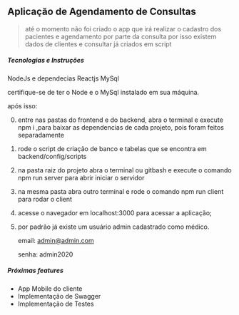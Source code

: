 ## Aplicação de Agendamento de Consultas

> até o momento não foi criado o app que irá realizar o cadastro dos pacientes e agendamento por parte da consulta
> por isso existem dados de clientes e consultar já criados em script

##### Tecnologias e Instruções

NodeJs e dependecias
Reactjs
MySql

certifique-se de ter o Node e o MySql instalado em sua máquina.

após isso:

0. entre nas pastas do frontend e do backend, abra o terminal e execute npm i ,para baixar as dependencias de cada projeto, pois foram feitos separadamente

1. rode o script de criação de banco e tabelas que se encontra em backend/config/scripts

2. na pasta raiz do projeto abra o terminal ou gitbash e execute o comando npm run server
   para abrir iniciar o servidor

3. na mesma pasta abra outro terminal e rode o comando npm run client para rodar o client

4. acesse o navegador em localhost:3000 para acessar a aplicação;

5. por padrão já existe um usuário admin cadastrado como médico.

    email: admin@admin.com

    senha: admin2020

##### Próximas features

-   App Mobile do cliente
-   Implementação de Swagger
-   Implementação de Testes
